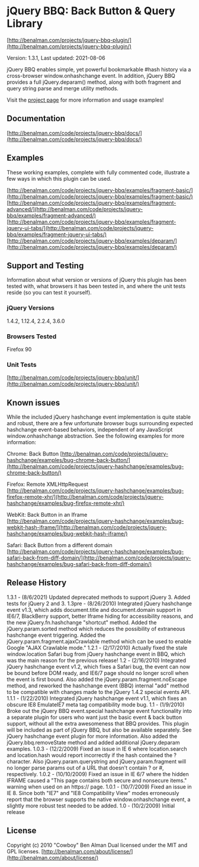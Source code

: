# jQuery BBQ: Back Button & Query Library #
[http://benalman.com/projects/jquery-bbq-plugin/](http://benalman.com/projects/jquery-bbq-plugin/)

Version: 1.3.1, Last updated: 2021-08-06

jQuery BBQ enables simple, yet powerful bookmarkable #hash history via a cross-browser window.onhashchange event. In addition, jQuery BBQ provides a full jQuery.deparam() method, along with both fragment and query string parse and merge utility methods.

Visit the [project page](http://benalman.com/projects/jquery-bbq-plugin/) for more information and usage examples!


## Documentation ##
[http://benalman.com/code/projects/jquery-bbq/docs/](http://benalman.com/code/projects/jquery-bbq/docs/)


## Examples ##
These working examples, complete with fully commented code, illustrate a few
ways in which this plugin can be used.

[http://benalman.com/code/projects/jquery-bbq/examples/fragment-basic/](http://benalman.com/code/projects/jquery-bbq/examples/fragment-basic/)
[http://benalman.com/code/projects/jquery-bbq/examples/fragment-advanced/](http://benalman.com/code/projects/jquery-bbq/examples/fragment-advanced/)
[http://benalman.com/code/projects/jquery-bbq/examples/fragment-jquery-ui-tabs/](http://benalman.com/code/projects/jquery-bbq/examples/fragment-jquery-ui-tabs/)
[http://benalman.com/code/projects/jquery-bbq/examples/deparam/](http://benalman.com/code/projects/jquery-bbq/examples/deparam/)

## Support and Testing ##
Information about what version or versions of jQuery this plugin has been
tested with, what browsers it has been tested in, and where the unit tests
reside (so you can test it yourself).

### jQuery Versions ###
1.4.2, 1.12.4, 2.2.4, 3.6.0

### Browsers Tested ###
Firefox 90

### Unit Tests ###
[http://benalman.com/code/projects/jquery-bbq/unit/](http://benalman.com/code/projects/jquery-bbq/unit/)


## Known issues ##

While the included jQuery hashchange event implementation is quite stable and robust, there are a few unfortunate browser bugs surrounding expected hashchange event-based behaviors, independent of any JavaScript window.onhashchange abstraction. See the following examples for more information:

Chrome: Back Button
[http://benalman.com/code/projects/jquery-hashchange/examples/bug-chrome-back-button/](http://benalman.com/code/projects/jquery-hashchange/examples/bug-chrome-back-button/)

Firefox: Remote XMLHttpRequest
[http://benalman.com/code/projects/jquery-hashchange/examples/bug-firefox-remote-xhr/](http://benalman.com/code/projects/jquery-hashchange/examples/bug-firefox-remote-xhr/)

WebKit: Back Button in an Iframe
[http://benalman.com/code/projects/jquery-hashchange/examples/bug-webkit-hash-iframe/](http://benalman.com/code/projects/jquery-hashchange/examples/bug-webkit-hash-iframe/)

Safari: Back Button from a different domain
[http://benalman.com/code/projects/jquery-hashchange/examples/bug-safari-back-from-diff-domain/](http://benalman.com/code/projects/jquery-hashchange/examples/bug-safari-back-from-diff-domain/)

## Release History ##

1.3.1 - (8/6/2021) Updated deprecated methods to support jQuery 3.  Added tests for jQuery 2 and 3.
1.3pre - (8/26/2010) Integrated jQuery hashchange event v1.3, which adds document.title and document.domain support in IE6/7, BlackBerry support, better Iframe hiding for accessibility reasons, and the new jQuery.fn.hashchange "shortcut" method. Added the jQuery.param.sorted method which reduces the possibility of extraneous hashchange event triggering. Added the jQuery.param.fragment.ajaxCrawlable method which can be used to enable Google "AJAX Crawlable mode."
1.2.1 - (2/17/2010) Actually fixed the stale window.location Safari bug from jQuery hashchange event in BBQ, which was the main reason for the previous release!
1.2   - (2/16/2010) Integrated jQuery hashchange event v1.2, which fixes a Safari bug, the event can now be bound before DOM ready, and IE6/7 page should no longer scroll when the event is first bound. Also added the jQuery.param.fragment.noEscape method, and reworked the hashchange event (BBQ) internal "add" method to be compatible with changes made to the jQuery 1.4.2 special events API.
1.1.1 - (1/22/2010) Integrated jQuery hashchange event v1.1, which fixes an obscure IE8 EmulateIE7 meta tag compatibility mode bug.
1.1   - (1/9/2010) Broke out the jQuery BBQ event.special hashchange event functionality into a separate plugin for users who want just the basic event & back button support, without all the extra awesomeness that BBQ provides. This plugin will be included as part of jQuery BBQ, but also be available separately. See jQuery hashchange event plugin for more information. Also added the jQuery.bbq.removeState method and added additional jQuery.deparam examples.
1.0.3 - (12/2/2009) Fixed an issue in IE 6 where location.search and location.hash would report incorrectly if the hash contained the ? character. Also jQuery.param.querystring and jQuery.param.fragment will no longer parse params out of a URL that doesn't contain ? or #, respectively.
1.0.2 - (10/10/2009) Fixed an issue in IE 6/7 where the hidden IFRAME caused a "This page contains both secure and nonsecure items." warning when used on an https:// page.
1.0.1 - (10/7/2009) Fixed an issue in IE 8. Since both "IE7" and "IE8 Compatibility View" modes erroneously report that the browser supports the native window.onhashchange event, a slightly more robust test needed to be added.
1.0   - (10/2/2009) Initial release


## License ##
Copyright (c) 2010 "Cowboy" Ben Alman
Dual licensed under the MIT and GPL licenses.
[http://benalman.com/about/license/](http://benalman.com/about/license/)
